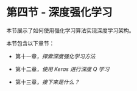 # 第四节 - 深度强化学习

本节展示了如何使用强化学习算法实现深度学习架构。

本节包含以下章节：

+   第十一章，*探索深度强化学习方法*

+   第十二章，*使用 Keras 进行深度 Q 学习*

+   第十三章，*接下来是什么？*
